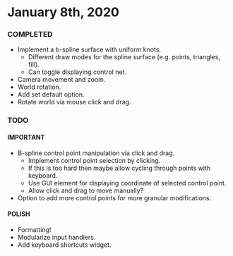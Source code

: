 <h1>January 8th, 2020</h1>

<h3><b>COMPLETED</b></h3>

- Implement a b-spline surface with uniform knots.
  - Different draw modes for the spline surface (e.g. points, triangles, fill).
  - Can toggle displaying control net.
- Camera movement and zoom.
- World rotation.
- Add set default option.
- Rotate world via mouse click and drag.

<h3><b>TODO</b></h3>
<h4>IMPORTANT</h4>

- B-spline control point manipulation via click and drag.
  - Implement control point selection by clicking.
  - If this is too hard then maybe allow cycling through points with keyboard.
  - Use GUI element for displaying coordinate of selected control point.
  - Allow click and drag to move manually?
- Option to add more control points for more granular modifications.

<h4>POLISH</h4>

- Formatting!
- Modularize input handlers.
- Add keyboard shortcuts widget.
